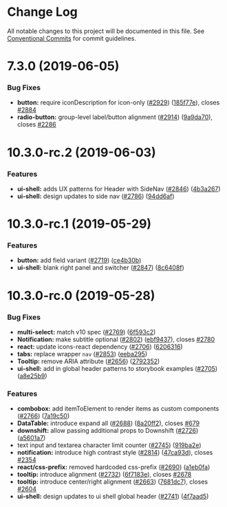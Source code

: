 # Change Log

All notable changes to this project will be documented in this file.
See [Conventional Commits](https://conventionalcommits.org) for commit guidelines.

# 7.3.0 (2019-06-05)


### Bug Fixes

* **button:** require iconDescription for icon-only ([#2929](https://github.com/IBM/carbon-components-react/issues/2929)) ([185f77e](https://github.com/IBM/carbon-components-react/commit/185f77e)), closes [#2884](https://github.com/IBM/carbon-components-react/issues/2884)
* **radio-button:** group-level label/button alignment ([#2914](https://github.com/IBM/carbon-components-react/issues/2914)) ([9a9da70](https://github.com/IBM/carbon-components-react/commit/9a9da70)), closes [#2286](https://github.com/IBM/carbon-components-react/issues/2286)



# 10.3.0-rc.2 (2019-06-03)


### Features

* **ui-shell:** adds UX patterns for Header with SideNav ([#2846](https://github.com/IBM/carbon-components-react/issues/2846)) ([4b3a267](https://github.com/IBM/carbon-components-react/commit/4b3a267))
* **ui-shell:** design updates to side nav ([#2786](https://github.com/IBM/carbon-components-react/issues/2786)) ([94dd6af](https://github.com/IBM/carbon-components-react/commit/94dd6af))



# 10.3.0-rc.1 (2019-05-29)


### Features

* **button:** add field variant ([#2719](https://github.com/IBM/carbon-components-react/issues/2719)) ([ce4b30b](https://github.com/IBM/carbon-components-react/commit/ce4b30b))
* **ui-shell:** blank right panel and switcher ([#2847](https://github.com/IBM/carbon-components-react/issues/2847)) ([8c6408f](https://github.com/IBM/carbon-components-react/commit/8c6408f))



# 10.3.0-rc.0 (2019-05-28)


### Bug Fixes

* **multi-select:** match v10 spec ([#2769](https://github.com/IBM/carbon-components-react/issues/2769)) ([6f593c2](https://github.com/IBM/carbon-components-react/commit/6f593c2))
* **Notification:** make subtitle optional ([#2802](https://github.com/IBM/carbon-components-react/issues/2802)) ([ebf9437](https://github.com/IBM/carbon-components-react/commit/ebf9437)), closes [#2780](https://github.com/IBM/carbon-components-react/issues/2780)
* **react:** update icons-react dependency ([#2706](https://github.com/IBM/carbon-components-react/issues/2706)) ([6206316](https://github.com/IBM/carbon-components-react/commit/6206316))
* **tabs:** replace wrapper `nav` ([#2853](https://github.com/IBM/carbon-components-react/issues/2853)) ([eeba295](https://github.com/IBM/carbon-components-react/commit/eeba295))
* **Tooltip:** remove ARIA attribute ([#2656](https://github.com/IBM/carbon-components-react/issues/2656)) ([2792352](https://github.com/IBM/carbon-components-react/commit/2792352))
* **ui-shell:** add in global header patterns to storybook examples ([#2705](https://github.com/IBM/carbon-components-react/issues/2705)) ([a8e25b9](https://github.com/IBM/carbon-components-react/commit/a8e25b9))


### Features

* **combobox:** add itemToElement to render items as custom components ([#2766](https://github.com/IBM/carbon-components-react/issues/2766)) ([7a19c50](https://github.com/IBM/carbon-components-react/commit/7a19c50))
* **DataTable:** introduce expand all ([#2688](https://github.com/IBM/carbon-components-react/issues/2688)) ([8a20ff2](https://github.com/IBM/carbon-components-react/commit/8a20ff2)), closes [#679](https://github.com/IBM/carbon-components-react/issues/679)
* **downshift:** allow passing additional props to Downshift ([#2726](https://github.com/IBM/carbon-components-react/issues/2726)) ([a5601a7](https://github.com/IBM/carbon-components-react/commit/a5601a7))
* text input and textarea character limit counter ([#2745](https://github.com/IBM/carbon-components-react/issues/2745)) ([919ba2e](https://github.com/IBM/carbon-components-react/commit/919ba2e))
* **notification:** introduce high contrast style ([#2814](https://github.com/IBM/carbon-components-react/issues/2814)) ([47ca93d](https://github.com/IBM/carbon-components-react/commit/47ca93d)), closes [#2354](https://github.com/IBM/carbon-components-react/issues/2354)
* **react/css-prefix:** removed hardcoded css-prefix ([#2690](https://github.com/IBM/carbon-components-react/issues/2690)) ([a1eb0fa](https://github.com/IBM/carbon-components-react/commit/a1eb0fa))
* **tooltip:** introduce alignment ([#2732](https://github.com/IBM/carbon-components-react/issues/2732)) ([6f7183e](https://github.com/IBM/carbon-components-react/commit/6f7183e)), closes [#2678](https://github.com/IBM/carbon-components-react/issues/2678)
* **tooltip:** introduce center/right alignment ([#2663](https://github.com/IBM/carbon-components-react/issues/2663)) ([7681dc7](https://github.com/IBM/carbon-components-react/commit/7681dc7)), closes [#2604](https://github.com/IBM/carbon-components-react/issues/2604)
* **ui-shell:** design updates to ui shell global header ([#2741](https://github.com/IBM/carbon-components-react/issues/2741)) ([4f7aad5](https://github.com/IBM/carbon-components-react/commit/4f7aad5))
